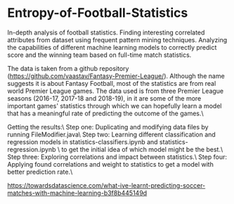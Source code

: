 # Entropy-of-Football-Statistics
In-depth analysis of football statistics. Finding interesting correlated attributes from dataset using frequent pattern mining techniques. Analyzing the capabilities of different machine learning models to correctly predict score and the winning team based on full-time match statistics.  

The data is taken from a github repository (https://github.com/vaastav/Fantasy-Premier-League/). 
Although the name suggests it is about Fantasy Football, most of the statistics are from real world Premier League games.
The data used is from three Premier League seasons (2016-17, 2017-18 and 2018-19), in it are some of the more important games' 
statistics through which we can hopefully learn a model that has a meaningful rate of predicting the outcome of the games.\\

Getting the results:\\
Step one: Duplicating and modifying data files by running FileModifier.java\\
Step two: Learning different classification and regression models in statistics-classifiers.ipynb and statistics-regression.ipynb \\
to get the initial idea of which model might be the best.\\
Step three: Exploring correlations and impact between statistics.\\
Step four: Applying found correlations and weight to statistics to get a model with better prediction rate.\\

https://towardsdatascience.com/what-ive-learnt-predicting-soccer-matches-with-machine-learning-b3f8b445149d
